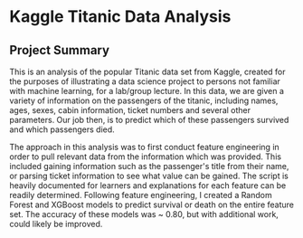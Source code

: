 # Kaggle Titanic Data Analysis

## Project Summary
This is an analysis of the popular Titanic data set from Kaggle, created for the purposes of illustrating a data science project to persons not familiar with machine learning, for a lab/group lecture. In this data, we are given a variety of information on the passengers of the titanic, including names, ages, sexes, cabin information, ticket numbers and several other parameters. Our job then, is to predict which of these passengers survived and which passengers died. 

The approach in this analysis was to first conduct feature engineering in order to pull relevant data from the information which was provided. This included gaining information such as the passenger's title from their name, or parsing ticket information to see what value can be gained. The script is heavily documented for learners and explanations for each feature can be readily determined. Following feature engineering, I created a Random Forest and XGBoost models to predict survival or death on the entire feature set. The accuracy of these models was ~ 0.80, but with additional work, could likely be improved. 

